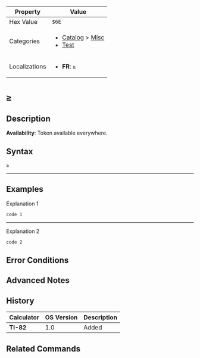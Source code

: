 | Property      | Value |
|---------------|-------|
| Hex Value     | `$6E`|
| Categories    | <ul><li>[Catalog](<../categories/Catalog.md>) > [Misc](<../categories/Catalog.md#Misc>)</li><li>[Test](<../categories/Test.md>)</li></ul> |
| Localizations | <ul><li><b>FR</b>: `≥`</li></ul> |

# `≥`

## Description



<b>Availability</b>: Token available everywhere.

## Syntax
`≥`

<hr>

## Examples

Explanation 1
```ti-basic
code 1
```
---
Explanation 2
```ti-basic
code 2
```

## Error Conditions


## Advanced Notes


## History
| Calculator | OS Version | Description |
|------------|------------|-------------|
| <b>TI-82</b> | 1.0 | Added

## Related Commands

    
